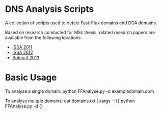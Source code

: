 DNS Analysis Scripts
==========

A collection of scripts used to detect Fast-Flux domains and DGA domains.

Based on research conducted for MSc thesis, related research papers are available from the following locations:
* [ISSA 2011](http://ieeexplore.ieee.org/xpls/abs_all.jsp?arnumber=6027531 "A framework for DNS based detection and mitigation of malware infections on a network")
* [ISSA 2012](http://ieeexplore.ieee.org/xpls/abs_all.jsp?arnumber=6320433 "Geo-spatial autocorrelation as a metric for the detection of Fast-Flux botnet domains")
* [Botconf 2013](https://www.botconf.eu/wp-content/uploads/2013/08/09-EtienneStalmans-paper.pdf "Spatial Statistics as a Metric for Detecting Botnet C2 Servers")

Basic Usage
==========

To analyse a single domain:
python FFAnalyse.py -d exampledomain.com

To analyse multple domains:
cat domains.txt | xargs -I {} python FFAnalyse.py -d {}

